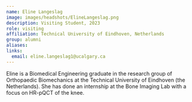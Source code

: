 ```yaml
---
name: Eline Langeslag
image: images/headshots/ElineLangeslag.png
description: Visiting Student, 2023
role: visiting
affiliation: Technical University of Eindhoven, Netherlands
group: alumni
aliases: 
links:
  email: eline.langeslag1@ucalgary.ca
---
```


Eline is a Biomedical Engineering graduate in the research group of Orthopaedic Biomechanics 
at the Technical University of Eindhoven (the Netherlands). She has done an internship at 
the Bone Imaging Lab with a focus on HR-pQCT of the knee.